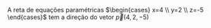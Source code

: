 A reta de equações paramétricas $\begin{cases} x=4 \\ y=2 \\ z=-5 \end{cases}$ tem a direção do vetor $\vec{p}(4,2,-5)$